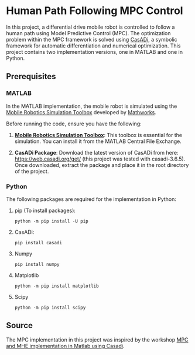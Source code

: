 # Human Path Following MPC Control 
In this project, a differential drive mobile robot is controlled to follow a human path using Model Predictive Control (MPC). The optimization problem within the MPC framework is solved using [CasADi](https://web.casadi.org/), a symbolic framework for automatic differentiation and numerical optimization. This project contains two implementation versions, one in MATLAB and one in Python.

## Prerequisites
### MATLAB 
In the MATLAB implementation, the mobile robot is simulated using the [Mobile Robotics Simulation Toolbox](https://de.mathworks.com/matlabcentral/fileexchange/66586-mobile-robotics-simulation-toolbox) developed by [Mathworks](https://de.mathworks.com/).

Before running the code, ensure you have the following:
1. **[Mobile Robotics Simulation Toolbox](https://de.mathworks.com/matlabcentral/fileexchange/66586-mobile-robotics-simulation-toolbox)**: This toolbox is essential for the simulation. You can install it from the MATLAB Central File Exchange.

2. **CasADi Package**: Download the latest version of CasADi from here: https://web.casadi.org/get/ (this project was tested with casadi-3.6.5). Once downloaded, extract the package and place it in the root directory of the project.

### Python

The following packages are required for the implementation in Python:
1. pip (To install packages):   
   ````
   python -m pip install -U pip
   ````
3. CasADi:
   ````
   pip install casadi
   ````
4. Numpy
   ````
   pip install numpy
   ```` 
5. Matplotlib
   ````
   python -m pip install matplotlib   
   ````
6. Scipy
   ````
   python -m pip install scipy
   ````

## Source
The MPC implementation in this project was inspired by the workshop [MPC and MHE implementation in Matlab using Casadi](https://www.youtube.com/watch?v=RrnkPrcpyEA).

